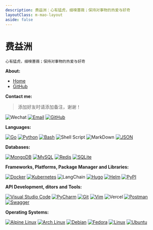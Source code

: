 ```yaml
---
description: 费益洲：心有猛虎，细嗅蔷薇；保持对事物的热爱与好奇
layoutClass: m-mao-layout
aside: false
---
```


<style>
.m-mao-layout img {
  display: inline-block;
  margin-right: 6px;
}
</style>

# 费益洲

```sh:no-line-numbers
心有猛虎，细嗅蔷薇；保持对事物的热爱与好奇
```

**About:**

- [Home](https://feiyizhou.github.io/blog/)
- [GitHub](https://github.com/feiyizhou)

**Contact me:**

> 添加好友时请添加备注，谢谢！

![Wechat](https://img.shields.io/badge/WeChat-feiyizhou7816-07C160?logo=wechat)
[![Email](https://img.shields.io/badge/Email-1491877304@qq.com-EA4335?logo=Gmail)](mailto:1491877304@qq.com)
[![GitHub](https://img.shields.io/badge/GitHub-feyizhou-%23121011.svg?logo=github&logoColor=white)](#)

**Languages:**

[![Go](https://img.shields.io/badge/Go-%2300ADD8.svg?&logo=go&logoColor=white)](#)
[![Python](https://img.shields.io/badge/Python-3776AB?logo=python&logoColor=fff)](#)
[![Bash](https://img.shields.io/badge/Bash-4EAA25?logo=gnubash&logoColor=fff)](#)
![Shell Script](https://img.shields.io/badge/Shell_Script-4EAA25?logo=gnu-bash&logoColor=fff)
![MarkDown](https://img.shields.io/badge/MarkDown-000000?logo=Markdown&logoColor=fff)
[![JSON](https://img.shields.io/badge/JSON-000?logo=json&logoColor=fff)](#)

**Databases:**

[![MongoDB](https://img.shields.io/badge/MongoDB-%234ea94b.svg?logo=mongodb&logoColor=white)](#)
[![MySQL](https://img.shields.io/badge/MySQL-4479A1?logo=mysql&logoColor=fff)](#)
[![Redis](https://img.shields.io/badge/Redis-%23DD0031.svg?logo=redis&logoColor=white)](#)
[![SQLite](https://img.shields.io/badge/SQLite-%2307405e.svg?logo=sqlite&logoColor=white)](#)

**Frameworks, Platforms, Package Manager and Libraries:**

[![Docker](https://img.shields.io/badge/Docker-2496ED?logo=docker&logoColor=fff)](#)
[![Kubernetes](https://img.shields.io/badge/Kubernetes-326CE5?logo=kubernetes&logoColor=fff)](#)
![LangChain](https://img.shields.io/badge/LangChain-1c3c3c.svg?logo=langchain&logoColor=white)
[![Hugo](https://img.shields.io/badge/Hugo-FF4088?logo=hugo&logoColor=fff)](#)
[![Helm](https://img.shields.io/badge/Helm-0F1689?logo=helm&logoColor=fff)](#)
[![PyPI](https://img.shields.io/badge/PyPI-3775A9?logo=pypi&logoColor=fff)](#)

**API Development, ditors and Tools:**

[![Visual Studio Code](https://custom-icon-badges.demolab.com/badge/Visual%20Studio%20Code-0078d7.svg?logo=vsc&logoColor=white)](#)
[![PyCharm](https://img.shields.io/badge/PyCharm-000?logo=pycharm&logoColor=fff)](#)
[![Git](https://img.shields.io/badge/Git-F05032?logo=git&logoColor=fff)](#)
[![Vim](https://img.shields.io/badge/Vim-%2311AB00.svg?logo=vim&logoColor=white)](#)
![Vercel](https://img.shields.io/badge/vercel-000000?logo=Vercel&logoColor=fff)
[![Postman](https://img.shields.io/badge/Postman-FF6C37?logo=postman&logoColor=white)](#)
[![Swagger](https://img.shields.io/badge/Swagger-85EA2D?logo=insomnia&logoColor=000)](#)

**Operating Systems:**

[![Alpine Linux](https://img.shields.io/badge/Alpine%20Linux-0D597F?logo=alpinelinux&logoColor=fff)](#)
[![Arch Linux](https://img.shields.io/badge/Arch%20Linux-1793D1?logo=arch-linux&logoColor=fff)](#)
[![Debian](https://img.shields.io/badge/Debian-A81D33?logo=debian&logoColor=fff)](#)
[![Fedora](https://img.shields.io/badge/Fedora-51A2DA?logo=fedora&logoColor=fff)](#)
[![Linux](https://img.shields.io/badge/Linux-FCC624?logo=linux&logoColor=black)](#)
[![Ubuntu](https://img.shields.io/badge/Ubuntu-E95420?logo=ubuntu&logoColor=white)](#)
